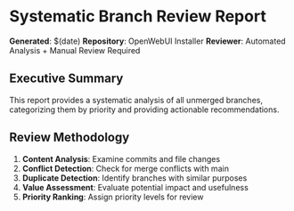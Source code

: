 # Systematic Branch Review Report

**Generated**: $(date)
**Repository**: OpenWebUI Installer
**Reviewer**: Automated Analysis + Manual Review Required

## Executive Summary

This report provides a systematic analysis of all unmerged branches, categorizing them by priority and providing actionable recommendations.

## Review Methodology

1. **Content Analysis**: Examine commits and file changes
2. **Conflict Detection**: Check for merge conflicts with main
3. **Duplicate Detection**: Identify branches with similar purposes
4. **Value Assessment**: Evaluate potential impact and usefulness
5. **Priority Ranking**: Assign priority levels for review


